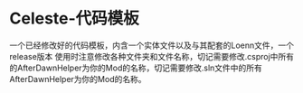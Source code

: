 # Celeste-代码模板
一个已经修改好的代码模板，内含一个实体文件以及与其配套的Loenn文件，一个release版本
使用时注意修改各种文件夹和文件名称，切记需要修改.csproj中所有的AfterDawnHelper为你的Mod的名称，切记需要修改.sln文件中的所有AfterDawnHelper为你的Mod的名称。
